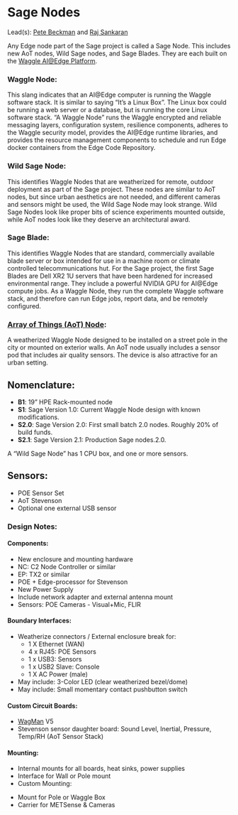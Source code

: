 # Sage Nodes

Lead(s): [Pete Beckman](mailto:beckman@anl.gov) and [Raj Sankaran](mailto:rajesh@anl.gov)

Any Edge node part of the Sage project is called a Sage Node.  This includes new AoT nodes, Wild Sage nodes, and Sage Blades. They 
are each built on the [Waggle AI@Edge Platform](https://github.com/waggle-sensor/waggle).

### Waggle Node:  
This slang indicates that an AI@Edge computer is running the Waggle software stack.  It is similar to saying “It’s a Linux Box”.  The Linux box could be running a web server or a database, but is running the core Linux software stack.  “A Waggle Node” runs the Waggle encrypted and reliable messaging layers, configuration system, resilience components, adheres to the Waggle security model, provides the AI@Edge runtime libraries, and provides the resource management components to schedule and run Edge docker containers from the Edge Code Repository. 
 
### Wild Sage Node:
This identifies Waggle Nodes that are weatherized for remote, outdoor deployment as part of the Sage project.  These nodes are similar to AoT nodes, but since urban aesthetics are not needed, and different cameras and sensors might be used, the Wild Sage Node may look strange.  Wild Sage Nodes look like proper bits of science experiments mounted outside, while AoT nodes look like they deserve an architectural award. 
 
### Sage Blade:
This identifies Waggle Nodes that are standard, commercially available blade server or box intended for use in a machine room or climate controlled telecommunications hut.  For the Sage project, the first Sage Blades are Dell XR2 1U servers that have been hardened for increased environmental range. They include a powerful NVIDIA GPU for AI@Edge compute jobs.  As a Waggle Node, they run the complete Waggle software stack, and therefore can run Edge jobs, report data, and be remotely configured.

### [Array of Things (AoT) Node](https://arrayofthings.github.io/):  
A weatherized Waggle Node designed to be installed on a street pole in the city or mounted on exterior walls.  An AoT node usually includes a sensor pod that includes air quality sensors.  The device is also attractive for an urban setting. 


## Nomenclature:
* **B1**: 19” HPE Rack-mounted node
* **S1**: Sage Version 1.0:  Current Waggle Node design with known modifications. 
* **S2.0**:  Sage Version 2.0:  First small batch 2.0 nodes.  Roughly 20% of build funds.
* **S2.1**:  Sage Version 2.1:  Production Sage nodes.2.0.

A “Wild Sage Node” has 1 CPU box, and one or more sensors.

## Sensors: 
 * POE Sensor Set
 * AoT Stevenson
 * Optional one external USB sensor

### Design Notes:

#### Components:
* New enclosure and mounting hardware
* NC: C2 Node Controller or similar
* EP: TX2 or similar
* POE + Edge-processor for Stevenson
* New Power Supply
* Include network adapter and external antenna mount
* Sensors: POE Cameras - Visual+Mic, FLIR

#### Boundary Interfaces:
* Weatherize connectors / External enclosure break for:
  - 1 X Ethernet (WAN)
  - 4 x RJ45: POE Sensors
  - 1 x USB3: Sensors
  - 1 x USB2 Slave: Console
  - 1 X AC Power (male)
* May include: 3-Color LED (clear weatherized bezel/dome)
* May include: Small momentary contact pushbutton switch

#### Custom Circuit Boards: 
 * [WagMan](https://github.com/waggle-sensor/wagman) V5
 * Stevenson sensor daughter board: Sound Level, Inertial, Pressure, Temp/RH (AoT Sensor Stack)
 
#### Mounting:
 * Internal mounts for all boards, heat sinks, power supplies
 * Interface for Wall or Pole mount
 * Custom Mounting:
  - Mount for Pole or Waggle Box
  - Carrier for METSense & Cameras

